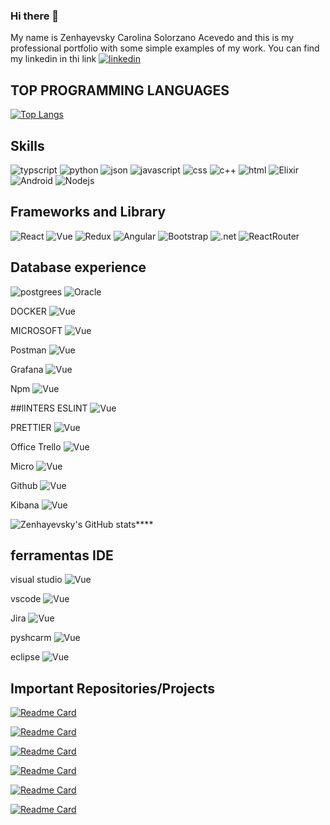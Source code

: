 ### Hi there 👋
My name is Zenhayevsky Carolina Solorzano Acevedo and this is my professional portfolio with some simple examples of my work.
You can find my linkedin in thi link [<img src='https://img.shields.io/badge/LinkedIn-0077B5?style=for-the-badge&logo=linkedin&logoColor=white' alt='linkedin'>](https://www.linkedin.com/in/zenhayevsky-crmservices/)

## TOP PROGRAMMING LANGUAGES
[![Top Langs](https://github-readme-stats.vercel.app/api/top-langs/?username=anuraghazra&layout=compact)](https://github.com/Zenhayevsky/github-readme-stats)

## Skills
![typscript](https://img.shields.io/badge/TypeScript-007ACC?style=for-the-badge&logo=typescript&logoColor=white)
![python](https://img.shields.io/badge/Python-FFD43B?style=for-the-badge&logo=python&logoColor=blue)
![json](https://img.shields.io/badge/json-5E5C5C?style=for-the-badge&logo=json&logoColor=white)
![javascript](https://img.shields.io/badge/JavaScript-323330?style=for-the-badge&logo=javascript&logoColor=F7DF1)
![css](https://img.shields.io/badge/CSS3-1572B6?style=for-the-badge&logo=css3&logoColor=white)
![c++](https://img.shields.io/badge/C%2B%2B-00599C?style=for-the-badge&logo=c%2B%2B&logoColor=white)
![html](https://img.shields.io/badge/HTML5-E34F26?style=for-the-badge&logo=html5&logoColor=white)
![Elixir](https://img.shields.io/badge/Elixir-4B275F?style=for-the-badge&logo=elixir&logoColor=white)
![Android](https://img.shields.io/badge/Android-3DDC84?style=for-the-badge&logo=android&logoColor=white)
![Nodejs](https://img.shields.io/badge/Node.js-339933?style=for-the-badge&logo=nodedotjs&logoColor=white)

## Frameworks and Library
![React](https://img.shields.io/badge/React-20232A?style=for-the-badge&logo=react&logoColor=61DAFB)
![Vue](https://img.shields.io/badge/Vue.js-35495E?style=for-the-badge&logo=vuedotjs&logoColor=4FC08D)
![Redux](https://img.shields.io/badge/Redux-593D88?style=for-the-badge&logo=redux&logoColor=white)
![Angular](https://img.shields.io/badge/Angular-DD0031?style=for-the-badge&logo=angular&logoColor=white)
![Bootstrap](https://img.shields.io/badge/Bootstrap-563D7C?style=for-the-badge&logo=bootstrap&logoColor=white)
![.net](https://img.shields.io/badge/.NET-512BD4?style=for-the-badge&logo=dotnet&logoColor=white)
![ReactRouter](https://img.shields.io/badge/React_Router-CA4245?style=for-the-badge&logo=react-router&logoColor=white)

## Database experience
![postgrees](https://img.shields.io/badge/PostgreSQL-316192?style=for-the-badge&logo=postgresql&logoColor=white)
![Oracle](https://img.shields.io/badge/Oracle-F80000?style=for-the-badge&logo=Oracle&logoColor=white)

DOCKER
![Vue](https://img.shields.io/badge/Docker-2CA5E0?style=for-the-badge&logo=docker&logoColor=white)

MICROSOFT
![Vue](https://img.shields.io/badge/Microsoft-666666?style=for-the-badge&logo=microsoft&logoColor=white)

Postman
![Vue](https://img.shields.io/badge/Postman-FF6C37?style=for-the-badge&logo=Postman&logoColor=white)

Grafana
![Vue](https://img.shields.io/badge/Grafana-F2F4F9?style=for-the-badge&logo=grafana&logoColor=orange&labelColor=F2F4F9)


Npm
![Vue](https://img.shields.io/badge/npm-CB3837?style=for-the-badge&logo=npm&logoColor=white)

##lINTERS
ESLINT
![Vue](https://img.shields.io/badge/eslint-3A33D1?style=for-the-badge&logo=eslint&logoColor=white)

PRETTIER
![Vue](https://img.shields.io/badge/prettier-1A2C34?style=for-the-badge&logo=prettier&logoColor=F7BA3E)

Office
Trello
![Vue](https://img.shields.io/badge/Trello-0052CC?style=for-the-badge&logo=trello&logoColor=white)

Micro
![Vue](https://img.shields.io/badge/Miro-F7C922?style=for-the-badge&logo=Miro&logoColor=050036)

Github 
![Vue](https://img.shields.io/badge/GitHub-100000?style=for-the-badge&logo=github&logoColor=white)

Kibana
![Vue](https://img.shields.io/badge/Kibana-005571?style=for-the-badge&logo=Kibana&logoColor=white)
 
![Zenhayevsky's GitHub stats](https://github-readme-stats.vercel.app/api?username=Zenhayevsky&show_icons=true&theme=cobalt&hide=issues,contribs)****

## ferramentas  IDE 
visual studio
![Vue](https://img.shields.io/badge/Visual_Studio-5C2D91?style=for-the-badge&logo=visual%20studio&logoColor=white)

vscode
![Vue](https://img.shields.io/badge/VSCode-0078D4?style=for-the-badge&logo=visual%20studio%20code&logoColor=white)

Jira 
![Vue](https://img.shields.io/badge/Jira-0052CC?style=for-the-badge&logo=Jira&logoColor=white)

pyshcarm
![Vue](https://img.shields.io/badge/PyCharm-000000.svg?&style=for-the-badge&logo=PyCharm&logoColor=white)

eclipse
![Vue](https://img.shields.io/badge/Eclipse-2C2255?style=for-the-badge&logo=eclipse&logoColor=white)

## Important Repositories/Projects

[![Readme Card](https://github-readme-stats.vercel.app/api/pin/?username=Zenhayevsky&repo=productsistem&theme=cobalt&)](https://github.com/Zenhayevsky/productsistem)

[![Readme Card](https://github-readme-stats.vercel.app/api/pin/?username=Zenhayevsky&repo=PythonFlask&theme=cobalt&)](https://github.com/Zenhayevsky/PythonFlask)

 [![Readme Card](https://github-readme-stats.vercel.app/api/pin/?username=Zenhayevsky&repo=qcredito&theme=cobalt&)](https://github.com/Zenhayevsky/qcredito)
  
 [![Readme Card](https://github-readme-stats.vercel.app/api/pin/?username=Zenhayevsky&repo=ChuckNorrisJokes-ReactJs&theme=cobalt&)](https://github.com/Zenhayevsky/ChuckNorrisJokes-ReactJs)
 
 [![Readme Card](https://github-readme-stats.vercel.app/api/pin/?username=Zenhayevsky&repo=dolar_price_every_day&theme=cobalt&)](https://github.com/Zenhayevsky/dolar_price_every_day)

 [![Readme Card](https://github-readme-stats.vercel.app/api/pin/?username=Zenhayevsky&repo=breweries&theme=cobalt&)](https://github.com/Zenhayevsky/breweries)
    
<!--

![grafico](https://github-profile-summary-cards.vercel.app/api/cards/profile-details?username=Zenhayevsky)
**Zenhayevsky/Zenhayevsky** is a ✨ _special_ ✨ repository because its `README.md` (this file) appears on your GitHub profile.

Here are some ideas to get you started:

- 🔭 I’m currently working on ...
- 🌱 I’m currently learning ...
- 👯 I’m looking to collaborate on ...
- 🤔 I’m looking for help with ...
- 💬 Ask me about ...
- 📫 How to reach me: ...
- 😄 Pronouns: ...
- ⚡ Fun fact: ...
-->
